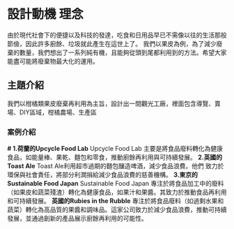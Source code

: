 # 設計動機 理念
由於現代社會下的便捷以及科技的發達，吃食和日用品早已不需像以往的生活那般節儉，因此許多廚餘、垃圾就此產生在這世上了。
我們以果皮為例，為了減少廢棄的數量，我們想出了一系列純有機，且能夠從頭到尾都利用到的方法。希望大家能盡可能將廢棄物最大化的運用。
## 主題介紹
我們以柑橘類果皮廢棄再利用為主旨，設計出一間觀光工廠，裡面包含導覽、賣場、DIY區域，柑橘農場、生產區
### 案例介紹
**# 1.荷蘭的Upcycle Food Lab**
Upcycle Food Lab 主要是將食品廢料轉化為健康食品，如能量棒、果乾、麵包和零食，推動廚餘再利用與可持續發展。
**2.英國的Toast Ale**
Toast Ale利用超市過期的麵包釀造啤酒，減少食品浪費。他們
致力於環保與社會責任，將部分利潤捐給減少食品浪費的慈善機構。
**3.東京的Sustainable Food Japan**
Sustainable Food Japan 專注於將食品加工中的廢料（如果皮和蔬菜殘渣）轉化為健康食品，如果汁和果醬。其致力於推動食品再利用和可持續發展。
**英國的Rubies in the Rubble**
專注於將食品廢料（如過剩水果和蔬菜）轉化為高品質的果醬和調味品。這家公司致力於減少食品浪費，推動可持續發展，並通過創新的產品展示廚餘再利用的可能性。